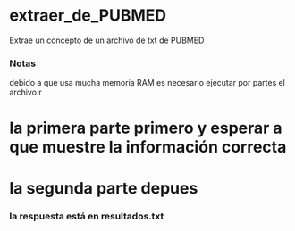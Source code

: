 # extraer_de_PUBMED
Extrae un concepto de un archivo de txt de PUBMED
### Notas
debido a que usa mucha memoria RAM es necesario ejecutar por partes 
el archivo r
# la primera parte primero y esperar a que muestre la información correcta
# la segunda parte depues 
### la respuesta está en resultados.txt

